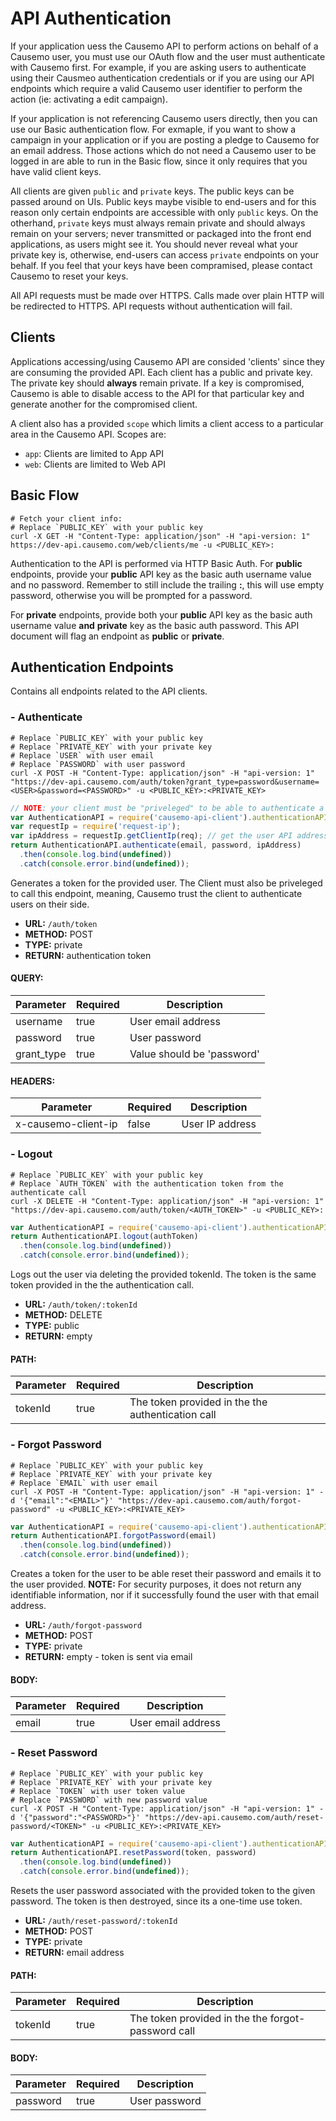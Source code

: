 # API Authentication
If your application uess the Causemo API to perform actions on behalf of a Causemo user, you must use our OAuth flow and the user must authenticate with Causemo first. For example, if you are asking users to authenticate using their Causmeo authentication credentials or if you are using our API endpoints which require a valid Causemo user identifier to perform the action (ie: activating a edit campaign). 

If your application is not referencing Causemo users directly, then you can use our Basic authentication flow. For exmaple, if you want to show a campaign in your application or if you are posting a pledge to Causemo for an email address. Those actions which do not need a Causemo user to be logged in are able to run in the Basic flow, since it only requires that you have valid client keys.

All clients are given `public` and `private` keys. The public keys can be passed around on UIs. Public keys maybe visible to end-users and for this reason only certain endpoints are accessible with only `public` keys. On the otherhand, `private` keys must always remain private and should always remain on your servers; never transmitted or packaged into the front end applications, as users might see it. You should never reveal what your private key is, otherwise, end-users can access `private` endpoints on your behalf. If you feel that your keys have been compramised, please contact Causemo to reset your keys.

All API requests must be made over HTTPS. Calls made over plain HTTP will be redirected to HTTPS. API requests without authentication will fail.

## Clients
Applications accessing/using Causemo API are consided 'clients' since they are consuming the provided API. Each client has a public and private key. The private key should **always** remain private. If a key is compromised, Causemo is able to disable access to the API for that particular key and generate another for the compromised client. 

A client also has a provided `scope` which limits a client access to a particular area in the Causemo API. Scopes are:

* `app`: Clients are limited to App API
* `web`: Clients are limited to Web API

## Basic Flow
```shell
# Fetch your client info:
# Replace `PUBLIC_KEY` with your public key
curl -X GET -H "Content-Type: application/json" -H "api-version: 1" https://dev-api.causemo.com/web/clients/me -u <PUBLIC_KEY>:
```
Authentication to the API is performed via HTTP Basic Auth. For **public** endpoints, provide your **public** API key as the basic auth username value and no password. Remember to still include the trailing **:**, this will use empty password, otherwise you will be prompted for a password. 

For **private** endpoints, provide both your **public** API key as the basic auth username value **and** **private** key as the basic auth password. This API document will flag an endpoint as **public** or **private**. 

## Authentication Endpoints
Contains all endpoints related to the API clients.

### - Authenticate
```shell
# Replace `PUBLIC_KEY` with your public key
# Replace `PRIVATE_KEY` with your private key
# Replace `USER` with user email
# Replace `PASSWORD` with user password
curl -X POST -H "Content-Type: application/json" -H "api-version: 1" "https://dev-api.causemo.com/auth/token?grant_type=password&username=<USER>&password=<PASSWORD>" -u <PUBLIC_KEY>:<PRIVATE_KEY>
```
```javascript
// NOTE: your client must be "priveleged" to be able to authenticate a user
var AuthenticationAPI = require('causemo-api-client').authenticationAPI;
var requestIp = require('request-ip'); 
var ipAddress = requestIp.getClientIp(req); // get the user API address
return AuthenticationAPI.authenticate(email, password, ipAddress)
  .then(console.log.bind(undefined))
  .catch(console.error.bind(undefined));
```
Generates a token for the provided user. The Client must also be priveleged to call this endpoint, meaning, Causemo trust the client to authenticate users on their side.

* **URL:** `/auth/token`
* **METHOD:** POST
* **TYPE:** private
* **RETURN:** authentication token

#### QUERY:
Parameter | Required | Description
--------- | ------- | -----------
username | true | User email address
password | true | User password
grant_type | true | Value should be 'password'

#### HEADERS:
Parameter | Required | Description
--------- | ------- | -----------
x-causemo-client-ip | false | User IP address

### - Logout
```shell
# Replace `PUBLIC_KEY` with your public key
# Replace `AUTH_TOKEN` with the authentication token from the authenticate call
curl -X DELETE -H "Content-Type: application/json" -H "api-version: 1" "https://dev-api.causemo.com/auth/token/<AUTH_TOKEN>" -u <PUBLIC_KEY>: 
```
```javascript
var AuthenticationAPI = require('causemo-api-client').authenticationAPI;
return AuthenticationAPI.logout(authToken)
  .then(console.log.bind(undefined))
  .catch(console.error.bind(undefined));
```
Logs out the user via deleting the provided tokenId. The token is the same token provided in the the authentication call.

* **URL:** `/auth/token/:tokenId`
* **METHOD:** DELETE
* **TYPE:** public
* **RETURN:** empty

#### PATH:
Parameter | Required | Description
--------- | ------- | -----------
tokenId | true | The token provided in the the authentication call

### - Forgot Password
```shell
# Replace `PUBLIC_KEY` with your public key
# Replace `PRIVATE_KEY` with your private key
# Replace `EMAIL` with user email
curl -X POST -H "Content-Type: application/json" -H "api-version: 1" -d '{"email":"<EMAIL>"}' "https://dev-api.causemo.com/auth/forgot-password" -u <PUBLIC_KEY>:<PRIVATE_KEY>
```
```javascript
var AuthenticationAPI = require('causemo-api-client').authenticationAPI;
return AuthenticationAPI.forgotPassword(email)
  .then(console.log.bind(undefined))
  .catch(console.error.bind(undefined));
```
Creates a token for the user to be able reset their password and emails it to the user provided. **NOTE:** For security purposes, it does not return any identifiable information, nor if it successfully found the user with that email address.

* **URL:** `/auth/forgot-password`
* **METHOD:** POST
* **TYPE:** private
* **RETURN:** empty - token is sent via email

#### BODY:
Parameter | Required | Description
--------- | ------- | -----------
email | true | User email address

### - Reset Password
```shell
# Replace `PUBLIC_KEY` with your public key
# Replace `PRIVATE_KEY` with your private key
# Replace `TOKEN` with user token value
# Replace `PASSWORD` with new password value
curl -X POST -H "Content-Type: application/json" -H "api-version: 1" -d '{"password":"<PASSWORD>"}' "https://dev-api.causemo.com/auth/reset-password/<TOKEN>" -u <PUBLIC_KEY>:<PRIVATE_KEY>
```
```javascript
var AuthenticationAPI = require('causemo-api-client').authenticationAPI;
return AuthenticationAPI.resetPassword(token, password)
  .then(console.log.bind(undefined))
  .catch(console.error.bind(undefined));
```
Resets the user password associated with the provided token to the given password. The token is then destroyed, since its a one-time use token.

* **URL:** `/auth/reset-password/:tokenId`
* **METHOD:** POST
* **TYPE:** private
* **RETURN:** email address

#### PATH:
Parameter | Required | Description
--------- | ------- | -----------
tokenId | true | The token provided in the the forgot-password call

#### BODY:
Parameter | Required | Description
--------- | ------- | -----------
password | true | User password



